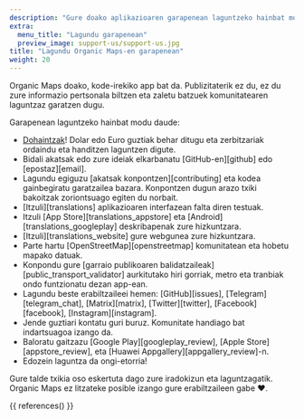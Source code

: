 ```yaml
---
description: "Gure doako aplikazioaren garapenean laguntzeko hainbat modu daude"
extra:
  menu_title: "Lagundu garapenean"
  preview_image: support-us/support-us.jpg
title: "Lagundu Organic Maps-en garapenean"
weight: 20
---
```


Organic Maps doako, kode-irekiko app bat da. Publizitaterik ez du, ez du
zure informazio pertsonala biltzen eta zaletu batzuek komunitatearen
laguntzaz garatzen dugu.

Garapenean laguntzeko hainbat modu daude:

- [Dohaintzak](@/donate/index.eu.md)! Dolar edo Euro guztiak behar ditugu
  eta zerbitzariak ordaindu eta handitzen laguntzen digute.
- Bidali akatsak edo zure ideiak elkarbanatu [GitHub-en][github] edo
  [epostaz][email].
- Lagundu egiguzu [akatsak konpontzen][contributing] eta kodea gainbegiratu
  garatzailea bazara. Konpontzen dugun arazo txiki bakoitzak zoriontsuago
  egiten du norbait.
- [Itzuli][translations] aplikazioaren interfazean falta diren testuak.
- Itzuli [App Store][translations_appstore] eta
  [Android][translations_googleplay] deskribapenak zure hizkuntzara.
- [Itzuli][translations_website] gure webgunea zure hizkuntzara.
- Parte hartu [OpenStreetMap][openstreetmap] komunitatean eta hobetu mapako
  datuak.
- Konpondu gure [garraio publikoaren
  balidatzaileak][public_transport_validator] aurkitutako hiri gorriak,
  metro eta tranbiak ondo funtzionatu dezan app-ean.
- Lagundu beste erabiltzaileei hemen: [GitHub][issues],
  [Telegram][telegram_chat], [Matrix][matrix], [Twitter][twitter],
  [Facebook][facebook], [Instagram][instagram].
- Jende guztiari kontatu guri buruz. Komunitate handiago bat indartsuagoa
  izango da.
- Baloratu gaitzazu [Google Play][googleplay_review], [Apple
  Store][appstore_review], eta [Huawei Appgallery][appgallery_review]-n.
- Edozein laguntza da ongi-etorria!

Gure talde txikia oso eskertuta dago zure iradokizun eta
laguntzagatik. Organic Maps ez litzateke posible izango gure erabiltzaileen
gabe ❤️.

{{ references() }}
